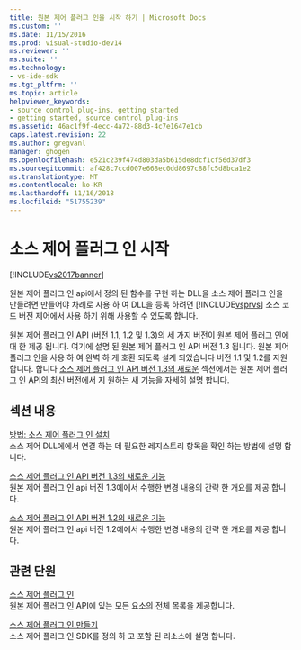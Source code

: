 ```yaml
---
title: 원본 제어 플러그 인을 시작 하기 | Microsoft Docs
ms.custom: ''
ms.date: 11/15/2016
ms.prod: visual-studio-dev14
ms.reviewer: ''
ms.suite: ''
ms.technology:
- vs-ide-sdk
ms.tgt_pltfrm: ''
ms.topic: article
helpviewer_keywords:
- source control plug-ins, getting started
- getting started, source control plug-ins
ms.assetid: 46ac1f9f-4ecc-4a72-88d3-4c7e1647e1cb
caps.latest.revision: 22
ms.author: gregvanl
manager: ghogen
ms.openlocfilehash: e521c239f474d803da5b615de8dcf1cf56d37df3
ms.sourcegitcommit: af428c7ccd007e668ec0dd8697c88fc5d8bca1e2
ms.translationtype: MT
ms.contentlocale: ko-KR
ms.lasthandoff: 11/16/2018
ms.locfileid: "51755239"
---
```

# <a name="getting-started-with-source-control-plug-ins"></a>소스 제어 플러그 인 시작
[!INCLUDE[vs2017banner](../../includes/vs2017banner.md)]

원본 제어 플러그 인 api에서 정의 된 함수를 구현 하는 DLL을 소스 제어 플러그 인을 만들려면 만들어야 차례로 사용 하 여 DLL을 등록 하려면 [!INCLUDE[vsprvs](../../includes/vsprvs-md.md)] 소스 코드 버전 제어에서 사용 하기 위해 사용할 수 있도록 합니다.  
  
 원본 제어 플러그 인 API (버전 1.1, 1.2 및 1.3)의 세 가지 버전이 원본 제어 플러그 인에 대 한 제공 됩니다. 여기에 설명 된 원본 제어 플러그 인 API 버전 1.3 됩니다. 원본 제어 플러그 인을 사용 하 여 완벽 하 게 호환 되도록 설계 되었습니다 버전 1.1 및 1.2를 지원 합니다. 합니다 [소스 제어 플러그 인 API 버전 1.3의 새로운](../../extensibility/internals/what-s-new-in-the-source-control-plug-in-api-version-1-3.md) 섹션에서는 원본 제어 플러그 인 API의 최신 버전에서 지 원하는 새 기능을 자세히 설명 합니다.  
  
## <a name="in-this-section"></a>섹션 내용  
 [방법: 소스 제어 플러그 인 설치](../../extensibility/internals/how-to-install-a-source-control-plug-in.md)  
 소스 제어 DLL에에서 연결 하는 데 필요한 레지스트리 항목을 확인 하는 방법에 설명 합니다.  
  
 [소스 제어 플러그 인 API 버전 1.3의 새로운 기능](../../extensibility/internals/what-s-new-in-the-source-control-plug-in-api-version-1-3.md)  
 원본 제어 플러그 인 api 버전 1.3에에서 수행한 변경 내용의 간략 한 개요를 제공 합니다.  
  
 [소스 제어 플러그 인 API 버전 1.2의 새로운 기능](../../extensibility/internals/what-s-new-in-the-source-control-plug-in-api-version-1-2.md)  
 원본 제어 플러그 인 api 버전 1.2에에서 수행한 변경 내용의 간략 한 개요를 제공 합니다.  
  
## <a name="related-sections"></a>관련 단원  
 [소스 제어 플러그 인](../../extensibility/source-control-plug-ins.md)  
 원본 제어 플러그 인 API에 있는 모든 요소의 전체 목록을 제공합니다.  
  
 [소스 제어 플러그 인 만들기](../../extensibility/internals/creating-a-source-control-plug-in.md)  
 소스 제어 플러그 인 SDK를 정의 하 고 포함 된 리소스에 설명 합니다.

